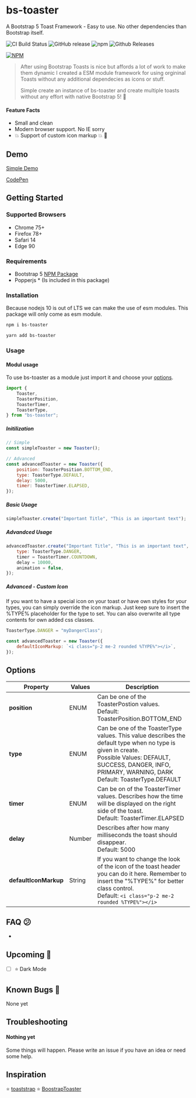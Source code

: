 # bs-toaster

A Bootstrap 5 Toast Framework - Easy to use. No other dependencies than Bootstrap itself.

![CI Build Status](https://github.com/hummal/bs-toaster/actions/workflows/yarn.yml/badge.svg?branch=master)
![GitHub release](https://img.shields.io/github/release/hummal/bs-toaster.svg?style=flat-square)
![npm](https://img.shields.io/npm/dt/bs-toaster.svg?style=flat-square&label=NPM+Downloads)
![Github Releases](https://img.shields.io/github/downloads/hummal/bs-toaster/total.svg?style=flat-square&label=Github+Downloads)

[![NPM](https://nodei.co/npm/bs-toaster.png?downloads=true&downloadRank=true&stars=true)](https://nodei.co/npm/bs-toaster/)

> After using Bootstrap Toasts is nice but affords a lot of work to make them dynamic I created a ESM module framework for using orgininal Toasts without any additional dependecies as icons or stuff.
>
> Simple create an instance of bs-toaster and create multiple toasts without any effort with native Bootstrap 5! :muscle:

#### Feature Facts

-   Small and clean
-   Modern browser support. No IE sorry
-   :boom: Support of custom icon markup :boom: :metal:

## Demo

[Simple Demo](https://hummal.github.io/bs-toaster/examples/simple.html)

[CodePen](https://codepen.io/hummal/pen/RwZOowY)

## Getting Started

### Supported Browsers

-   Chrome 75+
-   Firefox 78+
-   Safari 14
-   Edge 90

### Requirements

-   Bootstrap 5 [NPM Package](https://www.npmjs.com/package/bootstrap)
-   Popperjs \* (Is included in this package)

### Installation

Because nodejs 10 is out of LTS we can make the use of esm modules. This package will only come as esm module.

```bash
npm i bs-toaster
```

```bash
yarn add bs-toaster
```

### Usage

#### Modul usage

To use bs-toaster as a module just import it and choose your [options](#options).

```javascript
import {
    Toaster,
    ToasterPosition,
    ToasterTimer,
    ToasterType,
} from "bs-toaster";
```

##### Initilization

```javascript
// Simple
const simpleToaster = new Toaster();

// Advanced
const advancedToaster = new Toaster({
    position: ToasterPosition.BOTTOM_END,
    type: ToasterType.DEFAULT,
    delay: 5000,
    timer: ToasterTimer.ELAPSED,
});
```

##### Basic Usage

```javascript
simpleToaster.create("Important Title", "This is an important text");
```

##### Advandced Usage

```javascript
advancedToaster.create("Important Title", "This is an important text", {
    type: ToasterType.DANGER,
    timer = ToasterTimer.COUNTDOWN,
    delay = 10000,
    animation = false,
});
```

##### Advanced - Custom Icon

If you want to have a special icon on your toast or have own styles for your types, you can simply override the icon markup. Just keep sure to insert the %TYPE% placeholder for the type to set. You can also overwrite all type contents for own added css classes.

```javascript
ToasterType.DANGER = "myDangerClass";

const advancedToaster = new Toaster({
    defaultIconMarkup: `<i class="p-2 me-2 rounded %TYPE%"></i>`,
});
```

## Options

| Property              | Values | Description                                                                                                                                                                                                                     |
| --------------------- | ------ | ------------------------------------------------------------------------------------------------------------------------------------------------------------------------------------------------------------------------------- |
| **position**          | ENUM   | Can be one of the ToasterPostion values. <br /> Default: ToasterPosition.BOTTOM_END                                                                                                                                             |
| **type**              | ENUM   | Can be one of the ToasterType values. This value describes the default type when no type is given in create. <br /> Possible Values: DEFAULT, SUCCESS, DANGER, INFO, PRIMARY, WARNING, DARK <br /> Default: ToasterType.DEFAULT |
| **timer**             | ENUM   | Can be on of the ToasterTimer values. Describes how the time will be displayed on the right side of the toast. <br />Default: ToasterTimer.ELAPSED                                                                              |
| **delay**             | Number | Describes after how many milliseconds the toast should disappear. <br />Default: 5000                                                                                                                                           |
| **defaultIconMarkup** | String | If you want to change the look of the icon of the toast header you can do it here. Remember to insert the "%TYPE%" for better class control. <br /> Default: `<i class="p-2 me-2 rounded %TYPE%"></i>`                          |

## FAQ :confused:

-

## Upcoming :trumpet:

-   [ ] :star: Dark Mode

## Known Bugs :shit:

None yet

## Troubleshooting

#### Nothing yet

Some things will happen. Please write an issue if you have an idea or need some help.

## Inspiration

:star: [toaststrap](https://github.com/nawafscript/toaststrap)
:star: [BoostrapToaster](https://github.com/PeytonRG/BootstrapToaster)
